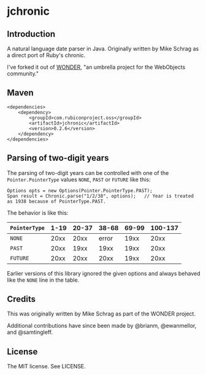 # jchronic #

## Introduction ##
A natural language date parser in Java. Originally written by Mike Schrag as a direct port of Ruby's chronic.

I've forked it out of [WONDER](http://sourceforge.net/projects/wonder/), "an umbrella project for the WebObjects community."

## Maven ##

    <dependencies>
        <dependency>
            <groupId>com.rubiconproject.oss</groupId>
            <artifactId>jchronic</artifactId>
            <version>0.2.6</version>
        </dependency>
    </dependencies>

## Parsing of two-digit years ##

The parsing of two-digit years can be controlled with one of the `Pointer.PointerType` values `NONE`, `PAST` or
`FUTURE` like this:

```
Options opts = new Options(Pointer.PointerType.PAST);
Span result = Chronic.parse("1/2/38", options);   // Year is treated as 1938 because of PointerType.PAST.
```

The behavior is like this:

| `PointerType` | 1-19 | 20-37 | 38-68 | 69-99 | 100-137 |
|---------------|------|-------|-------|-------|---------|
| `NONE`        | 20xx | 20xx  | error | 19xx  | 20xx    |
| `PAST`        | 20xx | 19xx  | 19xx  | 19xx  | 20xx    |
| `FUTURE`      | 20xx | 20xx  | 20xx  | 19xx  | 20xx    |

Earlier versions of this library ignored the given options and always behaved like the `NONE` line in the table.

## Credits ##
This was originally written by Mike Schrag as part of the WONDER project.

Additional contributions have since been made by @brianm, @ewanmellor, and @samtingleff.

## License ##
The MIT license. See LICENSE.
